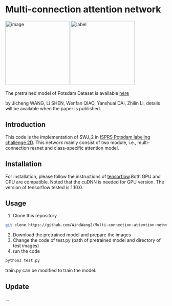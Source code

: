 # Multi-connection attention network

<div style="width:600px">
<img src="http://ftp.ipi.uni-hannover.de/ISPRS_WGIII_website/ISPRSIII_4_Test_results/2D_labeling_potsdam/top_resized_for_resultpage/top_mosaic_09cm_area2_13.tif_resized.jpg" alt="image" width="200" height="200">
  
<img src="http://ftp.ipi.uni-hannover.de/ISPRS_WGIII_website/ISPRSIII_4_Test_results/2D_labeling_potsdam/2D_labeling_Potsdam_details_SWJ_2/top_potsdam_2_13_class.tif_resized.jpg" alt="label" width="200" height="200">
  </div>

The pretrained model of Potsdam Dataset is available [here](https://drive.google.com/open?id=1jPS3MqWlqa1mwEvwhYxG9Gw8FTFTZHXH)

by Jicheng WANG, Li SHEN, Wenfan QIAO, Yanshuai DAI, Zhilin LI, details will be available when the paper is published.

## Introduction
This code is the implementation of SWJ_2 in [ISPRS Potsdam labeling challenge 2D](http://www2.isprs.org/commissions/comm2/wg4/potsdam-2d-semantic-labeling.html).
This network mainly consist of two module, i.e., multi-connection resnet and class-specific attention model.
## Installation
For installation, please follow the instructions of [tensorflow](tensorflow.org).Both GPU and CPU are compatible. Noted that the cuDNN is needed for GPU version. The version of tensorflow tested is 1.10.0.

## Usage
1. Clone this repository
```bash
git clone https://github.com/WindWang2/Multi-connection-attention-networks.git
```
2. Download the pretrained model and prepare the images
3. Change the code of test.py (path of pretrained model and directory of test images)
4. run the code
```bash
python3 test.py
```
train.py can be modified to train the model.
## Update
...
